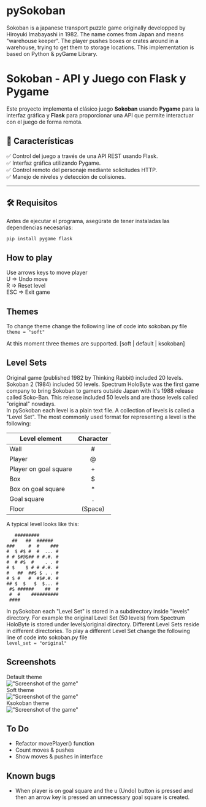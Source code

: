 # pySokoban
Sokoban is a japanese transport puzzle game originally developped by Hiroyuki Imabayashi in 1982. The name comes from Japan and means "warehouse keeper". The player pushes boxes or crates around in a warehouse, trying to get them to storage locations. This implementation is based on Python & pyGame Library.

# Sokoban - API y Juego con Flask y Pygame

Este proyecto implementa el clásico juego **Sokoban** usando **Pygame** para la interfaz gráfica y **Flask** para proporcionar una API que permite interactuar con el juego de forma remota.

## 📌 Características
✅ Control del juego a través de una API REST usando Flask.  
✅ Interfaz gráfica utilizando Pygame.  
✅ Control remoto del personaje mediante solicitudes HTTP.  
✅ Manejo de niveles y detección de colisiones.  

---

## 🛠️ Requisitos
Antes de ejecutar el programa, asegúrate de tener instaladas las dependencias necesarias:

```bash
pip install pygame flask
```

## How to play
Use arrows keys to move player  
U   => Undo move  
R   => Reset level  
ESC => Exit game  

## Themes
To change theme change the following line of code into sokoban.py file  
```theme = "soft"```  

At this moment three themes are supported. [soft | default | ksokoban]

## Level Sets
Original game (published 1982 by Thinking Rabbit) included 20 levels. Sokoban 2 (1984) included 50 levels. Spectrum HoloByte was the first game company to bring Sokoban to gamers outside Japan with it's 1988 release called Soko-Ban. This release included 50 levels and are those levels called "original" nowdays.  
In pySokoban each level is a plain text file. A collection of levels is called a "Level Set". The most commonly used format for representing a level is the following:  

| Level element         |  Character |
| --------------------- |:----------:|
| Wall                  | #          |
| Player                | @          |
| Player on goal square | +          |
| Box                   | $          |
| Box on goal square    | *          |
| Goal square	        | .          |
| Floor                 | (Space)    |

A typical level looks like this:  

```
   #########
  ##   ##  ######
###     #  #    ###
#  $ #$ #  #  ... #
# # $#@$## # #.#. #
#  # #$  #    . . #
# $    $ # # #.#. #
#   ##  ##$ $ . . #
# $ #   #  #$#.#. #
## $  $   $  $... #
 #$ ######    ##  #
 #  #    ##########
 ####
```  

In pySokoban each "Level Set" is stored in a subdirectory inside "levels" directory. For example the original Level Set (50 levels) from Spectrum HoloByte is stored under levels/original directory. Different Level Sets reside in different directories. To play a different Level Set change the following line of code into sokoban.py file  
```level_set = "original"```   

## Screenshots
Default theme  
!["Screenshot of the game"](themes/default/images/screenshot.png?raw=true "Screenshot of the game")  
Soft theme  
!["Screenshot of the game"](themes/soft/images/screenshot.png?raw=true "Screenshot of the game")  
Ksokoban theme  
!["Screenshot of the game"](themes/ksokoban/images/screenshot.png?raw=true "Screenshot of the game")  

## To Do
* Refactor movePlayer() function
* Count moves & pushes
* Show moves & pushes in interface  

## Known bugs
* When player is on goal square and the u (Undo) button is pressed and then an arrow key is pressed an unnecessary goal square is created. 
